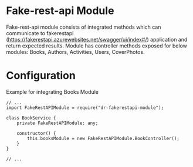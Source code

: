# Fake-rest-api Module

Fake-rest-api module consists of integrated methods which can communicate to fakerestapi 
(https://fakerestapi.azurewebsites.net/swagger/ui/index#/) application and return expected results. 
Module has controller methods exposed for below modules:
 Books, Authors, Activities, Users, CoverPhotos.

# Configuration

Example for integrating Books Module
```
// ...
import FakeRestAPIModule = require("dr-fakerestapi-module");

class BookService {
    private FakeRestAPIModule: any;

    constructor() {
        this.booksModule = new FakeRestAPIModule.BookController();
    }
}

// ...
```



